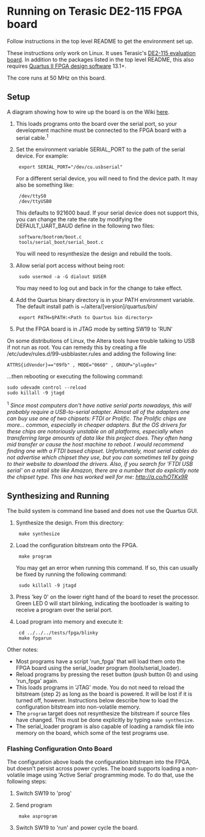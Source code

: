 # Running on Terasic DE2-115 FPGA board

Follow instructions in the top level README to get the environment set up.

These instructions only work on Linux.  It uses Terasic's
[DE2-115 evaluation board](http://www.terasic.com.tw/cgi-bin/page/archive.pl?Language=English&No=502).
In addition to the packages listed in the top level README, this also requires
[Quartus II FPGA design software](http://dl.altera.com/?edition=web) 13.1+.

The core runs at 50 MHz on this board.

## Setup

A diagram showing how to wire up the board is on the Wiki
[here](https://github.com/jbush001/NyuziProcessor/wiki/DE2-115-Setup).

1. This loads programs onto the board over the serial port, so your development
machine must be connected to the FPGA board with a serial cable.<sup>1</sup>

2. Set the environment variable SERIAL_PORT to the path of the serial device.
For example:

        export SERIAL_PORT="/dev/cu.usbserial"

    For a different serial device, you will need to find
    the device path. It may also be something like:

	    /dev/ttyS0
        /dev/ttyUSB0

    This defaults to 921600 baud. If your serial device does not
    support this, you can change the rate the rate by modifying the
    DEFAULT_UART_BAUD define in the following two files:

        software/bootrom/boot.c
        tools/serial_boot/serial_boot.c

    You will need to resynthesize the design and rebuild the tools.

3. Allow serial port access without being root:

        sudo usermod -a -G dialout $USER

    You may need to log out and back in for the change to take effect.

4. Add the Quartus binary directory is in your PATH environment variable.
   The default install path is ~/altera/[version]/quartus/bin/

        export PATH=$PATH:<Path to Quartus bin directory>

5. Put the FPGA board is in JTAG mode by setting SW19 to 'RUN'

On some distributions of Linux, the Altera tools have trouble talking to USB if not
run as root. You can remedy this by creating a file
/etc/udev/rules.d/99-usbblaster.rules and adding the following line:

    ATTRS{idVendor}=="09fb" , MODE="0660" , GROUP="plugdev"

...then rebooting or executing the following command:

    sudo udevadm control --reload
    sudo killall -9 jtagd

<sup>1</sup> *Since most computers don't have native serial ports nowadays,
this will probably require a USB-to-serial adapter. Almost all of the adapters
one can buy use one of two chipsets: FTDI or Prolific. The Prolific chips are
more... common, especially in cheaper adapters. But the OS drivers for these
chips are notoriously unstable on all platforms, especially when transferring
large amounts of data like this project does. They often hang mid transfer or
cause the host machine to reboot. I would recommend finding one with a FTDI
based chipset. Unfortunately, most serial cables do not advertise which
chipset they use, but you can sometimes tell by going to their website to
download the drivers. Also, if you search for 'FTDI USB serial' on a retail
site like Amazon, there are a number that do explicitly note the chipset type.
This one has worked well for me: http://a.co/hOTKx9R*

## Synthesizing and Running

The build system is command line based and does not use the Quartus GUI.

1. Synthesize the design. From this directory:

        make synthesize

2. Load the configuration bitstream onto the FPGA.

        make program

    You may get an error when running this command. If so, this can usually be
	fixed by running the following command:

        sudo killall -9 jtagd

3. Press 'key 0' on the lower right hand of the board to reset the processor.
   Green LED 0 will start blinking, indicating the bootloader is waiting to
   receive a program over the serial port.

4. Load program into memory and execute it:

        cd ../../../tests/fpga/blinky
        make fpgarun

Other notes:
- Most programs have a script 'run_fpga' that will load them
  onto the FPGA board using the serial_loader program (tools/serial_loader).
- Reload programs by pressing the reset button (push button 0) and using
  'run_fpga' again.
- This loads programs in 'JTAG' mode. You do not need to reload the bitstream
  (step 2) as long as the board is powered. It will be lost if it is turned off,
  however. Instructions below describe how to load the configuration bitstream
  into non-volatile memory.
- The `program` target does not resynthesize the bitstream if source files
  have changed. This must be done explicitly by typing `make synthesize`.
- The serial_loader program is also capable of loading a ramdisk file into
  memory on the board, which some of the test programs use.

### Flashing Configuration Onto Board

The configuration above loads the configuration bitstream into the FPGA, but
doesn't persist across power cycles. The board supports loading a non-volatile
image using 'Active Serial' programming mode. To do that, use the following steps:

1. Switch SW19 to 'prog'
2. Send program

        make asprogram

3. Switch SW19 to 'run' and power cycle the board.

